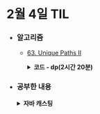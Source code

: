 # 2월 4일 TIL

* ### 알고리즘

    * [63. Unique Paths II](https://leetcode.com/problems/unique-paths-ii/description/)
    
      <details>
      <summary><strong>코드 - dp(2시간 20분)</strong></summary>

        ```java

            class Solution {
                public int uniquePathsWithObstacles(int[][] obstacleGrid) {
                    int n = obstacleGrid.length;
                    int m = obstacleGrid[0].length;

                    int[] dp = new int[m];

                    dp[0] = 1;
                    for(int i=0 ; i<n;  i++){
                        for(int j=0 ; j<m ; j++){
                            if(obstacleGrid[i][j] == 1){
                                dp[j] = 0;
                                continue;
                            }

                            if(j == 0)
                                continue;
                            
                            dp[j] += dp[j - 1];
                        }
                    }

                    return dp[m - 1];
                }
            }

        ```

    </details>

* ### 공부한 내용

    <details>
    <summary><strong>자바 캐스팅</strong></summary>

    싸피를 통해 자바를 복습하는 과정에서 깨달음을 얻어서 작성한다.

    ```java

        class Vehicle{
            //...code
        }

        class A extends Vehicle{
            //...code

            public void print(){
                System.out.println("AVehicle");
            }
        }

        class B extends Vehicle{
            //...code
        }


        public CastingTest{
            public static void main(String... args){
                Vehicle a = new A();
                a.print(); // 에러 --- 1
                B b = (B)a; // 캐스팅 에러 --- 2
            }
        }

    ```

    <h2>2개의 에러가 생기는 이유</h2>
    <strong>1번 에러</strong>: 컴파일러는 선언된 타입으로 처리하기 때문에 Vehicle 클래스에 없는 print() 메소드를 호출하려고 하면 문제가 발생한다. <strong>new A()</strong>는 힙에 저장해서 할당을 해주기 때문에 런타임 때 인식을 하게 된다. 하지만, 실행 전에는 컴파일러는 알지 못하기 때문에 A에 있는 print() 메소드를 실행하지 못하고 ((Vehicle)a).print()를 해야 실행이 가능하다. 이러한 이유때문에 런타임 때 동적으로 할당을 해주기 때문에 Reflection이라는 개념이 나왔다는 것을 이번에 이해했다.

    <br/>
    <br/>
    <br/>

    <strong>2번 에러</strong>: 이것 또한 1번 에러와 동일한 이유이다. 컴파일러는 지금 a를 Vehicle의 인스턴스로 인식하기 때문에 빨간줄이 뜨지 않는다. 하지만, 실행을 하게 되면 ClassCastException 에러가 발생하는데, 이는 런타임 때 힙에 있는 객체를 확인했을 때, a는 A 클래스의 인스턴스이기 때문에 자식이 자식을 캐스팅하는 문제가 발생하는 것이다.

    </details>